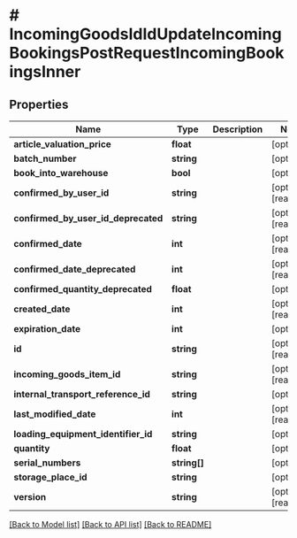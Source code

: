 # # IncomingGoodsIdIdUpdateIncomingBookingsPostRequestIncomingBookingsInner

## Properties

Name | Type | Description | Notes
------------ | ------------- | ------------- | -------------
**article_valuation_price** | **float** |  | [optional]
**batch_number** | **string** |  | [optional]
**book_into_warehouse** | **bool** |  | [optional]
**confirmed_by_user_id** | **string** |  | [optional] [readonly]
**confirmed_by_user_id_deprecated** | **string** |  | [optional] [readonly]
**confirmed_date** | **int** |  | [optional] [readonly]
**confirmed_date_deprecated** | **int** |  | [optional] [readonly]
**confirmed_quantity_deprecated** | **float** |  | [optional]
**created_date** | **int** |  | [optional] [readonly]
**expiration_date** | **int** |  | [optional]
**id** | **string** |  | [optional] [readonly]
**incoming_goods_item_id** | **string** |  | [optional] [readonly]
**internal_transport_reference_id** | **string** |  | [optional]
**last_modified_date** | **int** |  | [optional] [readonly]
**loading_equipment_identifier_id** | **string** |  | [optional]
**quantity** | **float** |  | [optional]
**serial_numbers** | **string[]** |  | [optional]
**storage_place_id** | **string** |  | [optional]
**version** | **string** |  | [optional] [readonly]

[[Back to Model list]](../../README.md#models) [[Back to API list]](../../README.md#endpoints) [[Back to README]](../../README.md)
